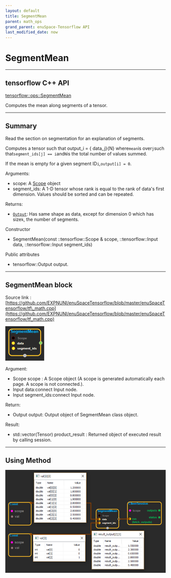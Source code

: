 ```yaml
--- 
layout: default 
title: SegmentMean 
parent: math_ops 
grand_parent: enuSpace-Tensorflow API 
last_modified_date: now 
--- 
```


# SegmentMean

---

## tensorflow C++ API

[tensorflow::ops::SegmentMean](https://www.tensorflow.org/api_docs/cc/class/tensorflow/ops/segment-mean)

Computes the mean along segments of a tensor.

---

## Summary

Read the section on segmentation for an explanation of segments.

Computes a tensor such that output\_i = { data\_j}{N} where`mean`is over`j`such that`segment_ids[j] == i`and`N`is the total number of values summed.

If the mean is empty for a given segment ID`i`,`output[i] = 0`.

Arguments:

* scope: A [Scope](https://www.tensorflow.org/api_docs/cc/class/tensorflow/scope.html#classtensorflow_1_1_scope) object
* segment\_ids: A 1-D tensor whose rank is equal to the rank of data's first dimension. Values should be sorted and can be repeated.

Returns:

* [`Output`](https://www.tensorflow.org/api_docs/cc/class/tensorflow/output.html#classtensorflow_1_1_output): Has same shape as data, except for dimension 0 which has size`k`, the number of segments.

Constructor

* SegmentMean\(const ::tensorflow::Scope & scope, ::tensorflow::Input data, ::tensorflow::Input segment\_ids\) 

Public attributes

* tensorflow::Output output.

---

## SegmentMean block

Source link : [https://github.com/EXPNUNI/enuSpaceTensorflow/blob/master/enuSpaceTensorflow/tf\_math.cpp](https://github.com/EXPNUNI/enuSpaceTensorflow/blob/master/enuSpaceTensorflow/tf_math.cpp)

![](./assets/math_SegmentMean_Symbol.png)

Argument:

* Scope scope : A Scope object \(A scope is generated automatically each page. A scope is not connected.\).
* Input data:connect  Input node.
* Input segment\_ids:connect  Input node.

Return:

* Output output: Output object of SegmentMean class object.

Result:

* std::vector\(Tensor\) product\_result : Returned object of executed result by calling session.

---

## Using Method

![](./assets/math_SegmentMean_Method.png)

